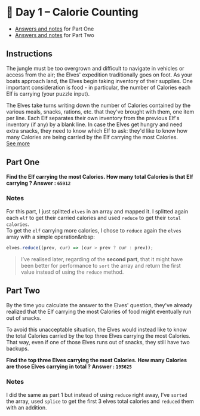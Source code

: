 # 🍪 Day 1 – Calorie Counting

- [Answers and notes](#part-1) for Part One
- [Answers and notes](#part-2) for Part Two

## Instructions

The jungle must be too overgrown and difficult to navigate in vehicles or access from the air; the Elves' expedition traditionally goes on foot. As your boats approach land, the Elves begin taking inventory of their supplies. One important consideration is food - in particular, the number of Calories each Elf is carrying (your puzzle input).

The Elves take turns writing down the number of Calories contained by the various meals, snacks, rations, etc. that they've brought with them, one item per line. Each Elf separates their own inventory from the previous Elf's inventory (if any) by a blank line. In case the Elves get hungry and need extra snacks, they need to know which Elf to ask: they'd like to know how many Calories are being carried by the Elf carrying the most Calories.<br>
[See more](https://adventofcode.com/2022/day/1)

## Part One

<b>Find the Elf carrying the most Calories. How many total Calories is that Elf carrying&nbsp;? Answer&nbsp;: `65912`</b>

### Notes

For this part, I just splitted `elves` in an array and mapped it. I splitted again each `elf` to get their carried calories and used `reduce` to get their `total calories`.<br />
To get the `elf` carrying more calories, I chose to `reduce` again the `elves` array with a simple operation&nbsp:<br />

```js
elves.reduce((prev, cur) => (cur > prev ? cur : prev));
```

> I’ve realised later, regarding of the <b>second part</b>, that it might have been better for performance to `sort` the array and return the first value instead of using the `reduce` method.

## Part Two

By the time you calculate the answer to the Elves' question, they've already realized that the Elf carrying the most Calories of food might eventually run out of snacks.

To avoid this unacceptable situation, the Elves would instead like to know the total Calories carried by the top three Elves carrying the most Calories. That way, even if one of those Elves runs out of snacks, they still have two backups.

<b>Find the top three Elves carrying the most Calories. How many Calories are those Elves carrying in total&nbsp;? Answer&nbsp;: `195625`</b>

### Notes

I did the same as part 1 but instead of using `reduce` right away, I’ve `sorted` the array, used `splice` to get the first 3 elves total calories and `reduced` them with an addition.

